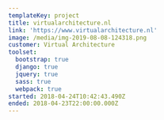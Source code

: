 ```yaml
---
templateKey: project
title: virtualarchitecture.nl
link: 'https://www.virtualarchitecture.nl'
image: /media/img-2019-08-08-124318.png
customer: Virtual Architecture
toolset:
  bootstrap: true
  django: true
  jquery: true
  sass: true
  webpack: true
started: 2018-04-24T10:42:43.490Z
ended: 2018-04-23T22:00:00.000Z
---
```


